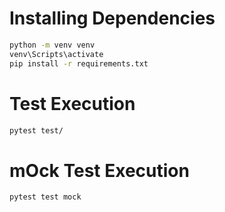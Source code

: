 # Installing Dependencies
```sh
python -m venv venv
venv\Scripts\activate
pip install -r requirements.txt
```


# Test Execution
```sh
pytest test/
```

# mOck Test Execution

```sh
pytest test mock
```